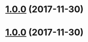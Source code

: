 <a name="1.0.0"></a>
# [1.0.0](/compare/v1.0.1...v1.0.0) (2017-11-30)



<a name="1.0.0"></a>
# [1.0.0](/compare/v1.0.1...v1.0.0) (2017-11-30)



